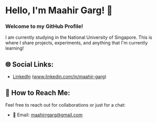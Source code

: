 
# Hello, I'm Maahir Garg! 👋

### Welcome to my GitHub Profile!

I am currently studying in the National University of Singapore. This is where I share projects, experiments, and anything that I'm currently learning!

## 🌐 Social Links:

- [LinkedIn](#) (www.linkedin.com/in/maahir-garg)

## 🤝 How to Reach Me:

Feel free to reach out for collaborations or just for a chat:
- 📧 Email: maahirrgarg@gmail.com

